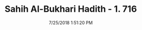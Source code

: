 ---
title        : "Sahih Al-Bukhari Hadith - 1. 716"
date         : 7/25/2018 1:51:20 PM
draft        : false
type         : "hadith"
layout       : "hadith"
BookCode     : "SHB"
VolumeNumber : "1"
HadithNumber : "716"
categories  :  ["Prayer Characteristics-Looking at the Imam while praying"]
tags  :  ["Anas bin Malik"]
---
